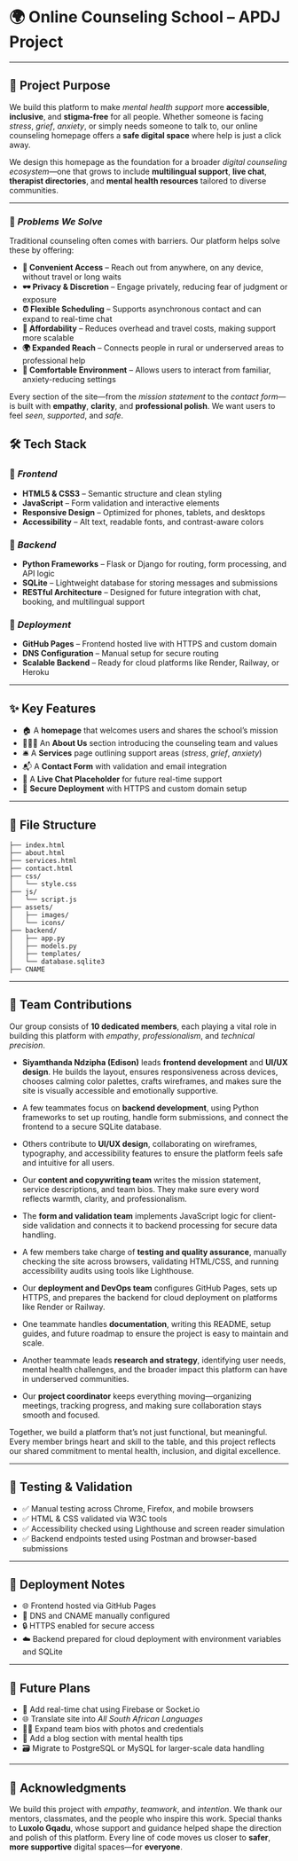 

# 🌍 **Online Counseling School – APDJ Project**

---

## 💬 **Project Purpose**

We build this platform to make *mental health support* more **accessible**, **inclusive**, and **stigma-free** for all people. Whether someone is facing *stress*, *grief*, *anxiety*, or simply needs someone to talk to, our online counseling homepage offers a **safe digital space** where help is just a click away.

We design this homepage as the foundation for a broader *digital counseling ecosystem*—one that grows to include **multilingual support**, **live chat**, **therapist directories**, and **mental health resources** tailored to diverse communities.

---

### 🧠 *Problems We Solve*

Traditional counseling often comes with barriers. Our platform helps solve these by offering:

- **📱 Convenient Access** – Reach out from anywhere, on any device, without travel or long waits  
- **🕶️ Privacy & Discretion** – Engage privately, reducing fear of judgment or exposure  
- **⏰ Flexible Scheduling** – Supports asynchronous contact and can expand to real-time chat  
- **💸 Affordability** – Reduces overhead and travel costs, making support more scalable  
- **🌍 Expanded Reach** – Connects people in rural or underserved areas to professional help  
- **🏡 Comfortable Environment** – Allows users to interact from familiar, anxiety-reducing settings  

Every section of the site—from the *mission statement* to the *contact form*—is built with **empathy**, **clarity**, and **professional polish**. We want users to feel *seen*, *supported*, and *safe*.



## 🛠️ **Tech Stack**

### 🔹 *Frontend*
- **HTML5 & CSS3** – Semantic structure and clean styling  
- **JavaScript** – Form validation and interactive elements  
- **Responsive Design** – Optimized for phones, tablets, and desktops  
- **Accessibility** – Alt text, readable fonts, and contrast-aware colors  

### 🔹 *Backend*
- **Python Frameworks** – Flask or Django for routing, form processing, and API logic  
- **SQLite** – Lightweight database for storing messages and submissions  
- **RESTful Architecture** – Designed for future integration with chat, booking, and multilingual support  

### 🔹 *Deployment*
- **GitHub Pages** – Frontend hosted live with HTTPS and custom domain  
- **DNS Configuration** – Manual setup for secure routing  
- **Scalable Backend** – Ready for cloud platforms like Render, Railway, or Heroku  

---

## ✨ **Key Features**
- 🏠 A **homepage** that welcomes users and shares the school’s mission  
- 🧑‍🤝‍🧑 An **About Us** section introducing the counseling team and values  
- 🛎️ A **Services** page outlining support areas (*stress*, *grief*, *anxiety*)  
- 📬 A **Contact Form** with validation and email integration  
- 💬 A **Live Chat Placeholder** for future real-time support  
- 🔐 **Secure Deployment** with HTTPS and custom domain setup  

---

## 📁 **File Structure**
```
├── index.html
├── about.html
├── services.html
├── contact.html
├── css/
│   └── style.css
├── js/
│   └── script.js
├── assets/
│   ├── images/
│   └── icons/
├── backend/
│   ├── app.py
│   ├── models.py
│   ├── templates/
│   └── database.sqlite3
├── CNAME
```

---

## 👥 **Team Contributions**

Our group consists of **10 dedicated members**, each playing a vital role in building this platform with *empathy*, *professionalism*, and *technical precision*.

- **Siyamthanda Ndzipha (Edison)** leads **frontend development** and **UI/UX design**. He builds the layout, ensures responsiveness across devices, chooses calming color palettes, crafts wireframes, and makes sure the site is visually accessible and emotionally supportive.

- A few teammates focus on **backend development**, using Python frameworks to set up routing, handle form submissions, and connect the frontend to a secure SQLite database.

- Others contribute to **UI/UX design**, collaborating on wireframes, typography, and accessibility features to ensure the platform feels safe and intuitive for all users.

- Our **content and copywriting team** writes the mission statement, service descriptions, and team bios. They make sure every word reflects warmth, clarity, and professionalism.

- The **form and validation team** implements JavaScript logic for client-side validation and connects it to backend processing for secure data handling.

- A few members take charge of **testing and quality assurance**, manually checking the site across browsers, validating HTML/CSS, and running accessibility audits using tools like Lighthouse.

- Our **deployment and DevOps team** configures GitHub Pages, sets up HTTPS, and prepares the backend for cloud deployment on platforms like Render or Railway.

- One teammate handles **documentation**, writing this README, setup guides, and future roadmap to ensure the project is easy to maintain and scale.

- Another teammate leads **research and strategy**, identifying user needs, mental health challenges, and the broader impact this platform can have in underserved communities.

- Our **project coordinator** keeps everything moving—organizing meetings, tracking progress, and making sure collaboration stays smooth and focused.

Together, we build a platform that’s not just functional, but meaningful. Every member brings heart and skill to the table, and this project reflects our shared commitment to mental health, inclusion, and digital excellence.

---

## 🧪 **Testing & Validation**
- ✅ Manual testing across Chrome, Firefox, and mobile browsers  
- ✅ HTML & CSS validated via W3C tools  
- ✅ Accessibility checked using Lighthouse and screen reader simulation  
- ✅ Backend endpoints tested using Postman and browser-based submissions  

---

## 🚀 **Deployment Notes**
- 🌐 Frontend hosted via GitHub Pages  
- 🔧 DNS and CNAME manually configured  
- 🔒 HTTPS enabled for secure access  
- ☁️ Backend prepared for cloud deployment with environment variables and SQLite  

---

## 🔮 **Future Plans**
- 💬 Add real-time chat using Firebase or Socket.io  
- 🌐 Translate site into *All South African Languages*  
- 🧑‍🎓 Expand team bios with photos and credentials  
- 📝 Add a blog section with mental health tips  
- 🗃️ Migrate to PostgreSQL or MySQL for larger-scale data handling  

---

## 🙏 **Acknowledgments**

We build this project with *empathy*, *teamwork*, and *intention*. We thank our mentors, classmates, and the people who inspire this work. Special thanks to **Luxolo Gqadu**, whose support and guidance helped shape the direction and polish of this platform. Every line of code moves us closer to **safer**, **more supportive** digital spaces—for **everyone**.
